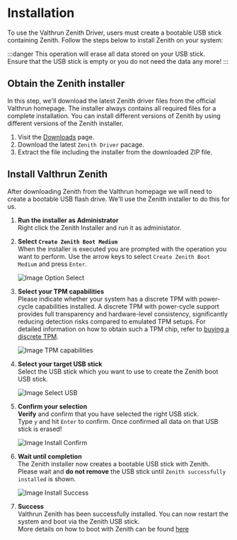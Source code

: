 # Installation

To use the Valthrun Zenith Driver, users must create a bootable USB stick containing Zenith.
Follow the steps below to install Zenith on your system:

:::danger
This operation will erase all data stored on your USB stick.  
Ensure that the USB stick is empty or you do not need the data any more!
:::

## Obtain the Zenith installer

In this step, we'll download the latest Zenith driver files from the official Valthrun homepage.
The installer always contains all required files for a complete installation. You can install different versions of Zenith by using different versions of the Zenith installer.

1. Visit the [Downloads](https://valth.run/download) page.
2. Download the latest `Zenith Driver` pacage.
3. Extract the file including the installer from the downloaded ZIP file.

## Install Valthrun Zenith

After downloading Zenith from the Valthrun homepage we will need to create a bootable USB flash drive.
We'll use the Zenith installer to do this for us.

1. **Run the installer as Administrator**  
   Right click the Zenith Installer and run it as administator.

2. **Select `Create Zenith Boot Medium`**  
   When the installer is executed you are prompted with the operation you want to perform.
   Use the arrow keys to select `Create Zenith Boot Medium` and press `Enter`.

   ![Image Option Select](@site/docs/_media/zenith_installer_install_option.png)

3. **Select your TPM capabilities**  
   Please indicate whether your system has a discrete TPM with power-cycle capabilities installed.
   A discrete TPM with power-cycle support provides full transparency and hardware-level consistency, significantly reducing detection risks compared to emulated TPM setups.
   For detailed information on how to obtain such a TPM chip, refer to [buying a discrete TPM](../../buying_discrete_tpm).

   ![Image TPM capabilities](@site/docs/_media/zenith_installer_tpm_variation.png)

4. **Select your target USB stick**  
   Select the USB stick which you want to use to create the Zenith boot USB stick.

   ![Image Select USB](@site/docs/_media/zenith_installer_install_select.png)

5. **Confirm your selection**  
   **Verify** and confirm that you have selected the right USB stick.  
   Type `y` and hit `Enter` to confirm. Once confirmed all data on that USB stick is erased!

   ![Image Install Confirm](@site/docs/_media/zenith_installer_install_confirm.png)

6. **Wait until completion**  
   The Zenith installer now creates a bootable USB stick with Zenith. Please wait and **do not remove** the USB stick until `Zenith successfully installed` is shown.

   ![Image Install Success](@site/docs/_media/zenith_installer_install_success.png)

7. **Success**  
   Valthrun Zenith has been successfully installed. You can now restart the system and boot via the Zenith USB stick.  
   More details on how to boot with Zenith can be found [here](../../boot)